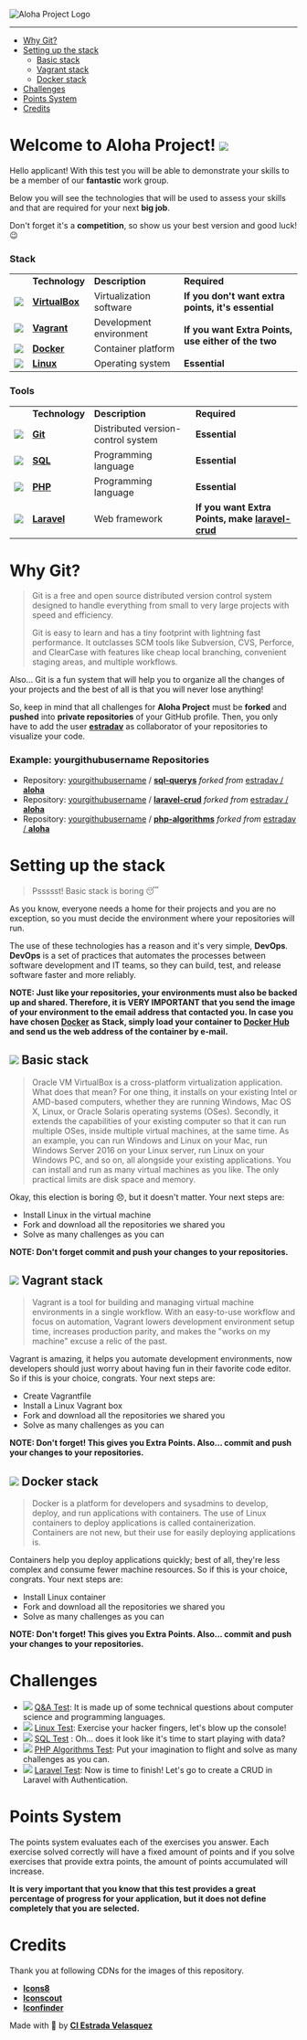 ![Aloha Project Logo](https://raw.githubusercontent.com/estradav/aloha/master/images/AP_horizontal.png)
***

- [Why Git?](https://github.com/estradav/aloha#why-git)
- [Setting up the stack](https://github.com/estradav/aloha#setting-up-the-stack)
  - [Basic stack](https://github.com/estradav/aloha#-basic-stack)
  - [Vagrant stack](https://github.com/estradav/aloha#-vagrant-stack)
  - [Docker stack](https://github.com/estradav/aloha#-docker-stack)
- [Challenges](https://github.com/estradav/aloha#challenges)
- [Points System](https://github.com/estradav/aloha#points-system)
- [Credits](https://github.com/estradav/aloha#credits)

# Welcome to Aloha Project! <img src="https://img.icons8.com/doodle/48/000000/hello.png">

Hello applicant! With this test you will be able to demonstrate your skills to be a member of our **fantastic** work group.

Below you will see the technologies that will be used to assess your skills and that are required for your next **big job**.

Don't forget it's a **competition**, so show us your best version and good luck! :wink:

### Stack
<table>
  <tr>
    <td></td>
    <td><b>Technology</b></td>
    <td><b>Description</b></td>
    <td><b>Required</b></td>
  </tr>
  <tr>
    <td><img src="https://img.icons8.com/color/48/000000/virtualbox.png"></td>
    <td><a href="https://www.virtualbox.org"><b>VirtualBox</b></a></td>
    <td>Virtualization software</td>
    <td><b>If you don't want extra points, it's essential</b></td>
  </tr>
  <tr>
    <td><img src="https://cdn.iconscout.com/icon/free/png-48/1174986.png"></td>
    <td><a href="https://www.vagrantup.com"><b>Vagrant</b></a></td>
    <td>Development environment</td>
    <td rowspan="2"><b>If you want Extra Points, use either of the two</b></td>
  </tr>
  <tr>
    <td><img src="https://img.icons8.com/color/48/000000/docker.png"></td>
    <td><a href="https://www.docker.com"><b>Docker</b></a></td>
    <td>Container platform</td>
  </tr>
  <tr>
    <td><img src="https://img.icons8.com/color/48/000000/linux.png"></td>
    <td><a href="https://www.linux.org"><b>Linux</b></a></td>
    <td>Operating system</td>
    <td><b>Essential</b></td>
  </tr>
</table>

### Tools
<table>
  <tr>
    <td></td>
    <td><b>Technology</b></td>
    <td><b>Description</b></td>
    <td><b>Required</b></td>
  </tr>
  <tr>
    <td><img src="https://img.icons8.com/color/48/000000/git.png"></td>
    <td><a href="https://www.git-scm.com"><b>Git</b></a></td>
    <td>Distributed version-control system</td>
    <td><b>Essential</b></td>
  </tr>
  <tr>
    <td><img src="https://img.icons8.com/officel/48/000000/database.png"></td>
    <td><a href="https://en.wikipedia.org/wiki/SQL"><b>SQL</b></a></td>
    <td>Programming language</td>
    <td><b>Essential</b></td>
  </tr>
  <tr>
    <td><img src="https://img.icons8.com/dusk/48/000000/php-logo.png"></td>
    <td><a href="https://www.php.net"><b>PHP</b></a></td>
    <td>Programming language</td>
    <td><b>Essential</b></td>
  </tr>
  <tr>
    <td><img src="https://cdn4.iconfinder.com/data/icons/logos-and-brands/512/194_Laravel_logo_logos-48.png"></td>
    <td><a href="https://laravel.com"><b>Laravel</b></a></td>
    <td>Web framework</td>
    <td><b>If you want Extra Points, make <a href="">laravel-crud</a></b></td>
  </tr>
  </tr>
</table>

# Why Git?
> Git is a free and open source distributed version control system designed to handle everything from small to very large projects with speed and efficiency. <br>
>
> Git is easy to learn and has a tiny footprint with lightning fast performance. It outclasses SCM tools like Subversion, CVS, Perforce, and ClearCase with features like cheap local branching, convenient staging areas, and multiple workflows.

Also... Git is a fun system that will help you to organize all the changes of your projects and the best of all is that you will never lose anything!

So, keep in mind that all challenges for **Aloha Project** must be **forked** and **pushed** into **private repositories** of your GitHub profile. Then, you only have to add the user [**estradav**](https://github.com/estradav) as collaborator of your repositories to visualize your code.

### Example: yourgithubusername Repositories

- Repository: [yourgithubusername](https://github.com/estradav) / **[sql-querys]()** *forked from* <a href="https://github.com/estradav">estradav / <b>aloha</b></a><br>
- Repository: [yourgithubusername](https://github.com/estradav) / **[laravel-crud]()** *forked from* <a href="https://github.com/estradav">estradav / <b>aloha</b></a><br>
- Repository: [yourgithubusername](https://github.com/estradav) / **[php-algorithms]()** *forked from* <a href="https://github.com/estradav">estradav / <b>aloha</b></a>

# Setting up the stack

> Pssssst! Basic stack is boring :sleeping:

As you know, everyone needs a home for their projects and you are no exception, so you must decide the environment where your repositories will run.

The use of these technologies has a reason and it's very simple, **DevOps**. **DevOps** is a set of practices that automates the processes between software development and IT teams, so they can build, test, and release software faster and more reliably.

<b>NOTE: Just like your repositories, your environments must also be backed up and shared. Therefore, it is VERY IMPORTANT that you send the image of your environment to the email address that contacted you. In case you have chosen <a href="https://www.docker.com">Docker</a> as Stack, simply load your container to <a href="https://hub.docker.com">Docker Hub</a> and send us the web address of the container by e-mail.</b>

## <img src="https://img.icons8.com/color/48/000000/virtualbox.png"> Basic stack

> Oracle VM VirtualBox is a cross-platform virtualization application. What does that mean? For one thing, it installs on your existing Intel or AMD-based computers, whether they are running Windows, Mac OS X, Linux, or Oracle Solaris operating systems (OSes). Secondly, it extends the capabilities of your existing computer so that it can run multiple OSes, inside multiple virtual machines, at the same time. As an example, you can run Windows and Linux on your Mac, run Windows Server 2016 on your Linux server, run Linux on your Windows PC, and so on, all alongside your existing applications. You can install and run as many virtual machines as you like. The only practical limits are disk space and memory.

Okay, this election is boring :disappointed:, but it doesn't matter. Your next steps are:

- Install Linux in the virtual machine
- Fork and download all the repositories we shared you
- Solve as many challenges as you can

**NOTE: Don't forget commit and push your changes to your repositories.**

## <img src="https://cdn.iconscout.com/icon/free/png-48/1174986.png"> Vagrant stack

> Vagrant is a tool for building and managing virtual machine environments in a single workflow. With an easy-to-use workflow and focus on automation, Vagrant lowers development environment setup time, increases production parity, and makes the "works on my machine" excuse a relic of the past.

Vagrant is amazing, it helps you automate development environments, now developers should just worry about having fun in their favorite code editor. So if this is your choice, congrats. Your next steps are:

- Create Vagrantfile
- Install a Linux Vagrant box
- Fork and download all the repositories we shared you
- Solve as many challenges as you can

**NOTE: Don't forget! This gives you Extra Points. Also... commit and push your changes to your repositories.**

## <img src="https://img.icons8.com/color/48/000000/docker.png"> Docker stack

> Docker is a platform for developers and sysadmins to develop, deploy, and run applications with containers. The use of Linux containers to deploy applications is called containerization. Containers are not new, but their use for easily deploying applications is.

Containers help you deploy applications quickly; best of all, they're less complex and consume fewer machine resources. So if this is your choice, congrats. Your next steps are:

- Install Linux container
- Fork and download all the repositories we shared you
- Solve as many challenges as you can

**NOTE: Don't forget! This gives you Extra Points. Also... commit and push your changes to your repositories.**

# Challenges

 - <img src="https://img.icons8.com/flat_round/30/000000/question-mark.png"> [Q&A Test](https://github.com): It is made up of some technical questions about computer science and programming languages. 
 - <img src="https://img.icons8.com/color/30/000000/linux.png"> [Linux Test](https://github.com): Exercise your hacker fingers, let's blow up the console!
 - <img src="https://img.icons8.com/officel/30/000000/database.png"> [SQL Test](https://github.com) : Oh... does it look like it's time to start playing with data?
 - <img src="https://img.icons8.com/dusk/30/000000/php-logo.png"> [PHP Algorithms Test](https://github.com): Put your imagination to flight and solve as many challenges as you can.
 - <img src="https://cdn4.iconfinder.com/data/icons/logos-and-brands/512/194_Laravel_logo_logos-32.png"> [Laravel Test](https://github.com): Now is time to finish! Let's go to create a CRUD in Laravel with Authentication.

# Points System

The points system evaluates each of the exercises you answer. Each exercise solved correctly will have a fixed amount of points and if you solve exercises that provide extra points, the amount of points accumulated will increase.

**It is very important that you know that this test provides a great percentage of progress for your application, but it does not define completely that you are selected.** 

# Credits

Thank you at following CDNs for the images of this repository.

- [**Icons8**](https://icons8.com/)
- [**Iconscout**](https://iconscout.com/)
- [**Iconfinder**](https://www.iconfinder.com/)

Made with :green_heart: by [**CI Estrada Velasquez**](https://www.estradavelasquez.com/)

